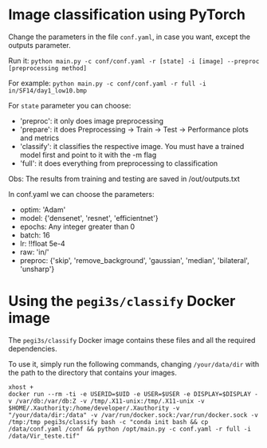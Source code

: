 # Image classification using PyTorch 

Change the parameters in the file `conf.yaml`, in case you want, except the outputs parameter.

Run it: `python main.py -c conf/conf.yaml -r [state] -i [image] --preproc [preprocessing method]`

For example: `python main.py -c conf/conf.yaml -r full -i in/SF14/day1_low10.bmp`

For `state` parameter you can choose:

- 'preproc': it only does image preprocessing
- 'prepare': it does Preprocessing -> Train -> Test -> Performance plots and metrics
- 'classify': it classifies the respective image. You must have a trained model first and point to it with the -m flag
- 'full': it does everything from preprocessing to classification

Obs: The results from training and testing are saved in /out/outputs.txt

In conf.yaml we can choose the parameters:

- optim: 'Adam'
- model: {'densenet', 'resnet', 'efficientnet'}
- epochs: Any integer greater than 0
- batch: 16
- lr: !!float 5e-4
- raw: 'in/'
- preproc: {'skip', 'remove_background', 'gaussian', 'median', 'bilateral', 'unsharp'}

# Using the `pegi3s/classify` Docker image

The `pegi3s/classify` Docker image contains these files and all the required dependencies. 

To use it, simply run the following commands, changing `/your/data/dir` with the path to the directory that contains your images.

```
xhost +
docker run --rm -ti -e USERID=$UID -e USER=$USER -e DISPLAY=$DISPLAY -v /var/db:/var/db:Z -v /tmp/.X11-unix:/tmp/.X11-unix -v $HOME/.Xauthority:/home/developer/.Xauthority -v "/your/data/dir:/data" -v /var/run/docker.sock:/var/run/docker.sock -v /tmp:/tmp pegi3s/classify bash -c "conda init bash && cp /data/conf.yaml /conf && python /opt/main.py -c conf.yaml -r full -i /data/Vir_teste.tif"
```
